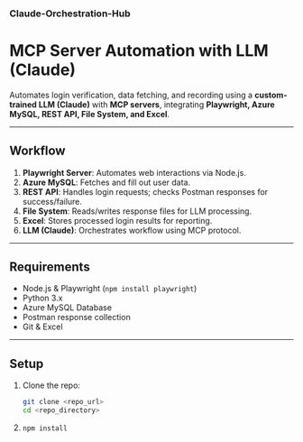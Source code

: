 ### Claude-Orchestration-Hub

# MCP Server Automation with LLM (Claude)

Automates login verification, data fetching, and recording using a **custom-trained LLM (Claude)** with **MCP servers**, integrating **Playwright, Azure MySQL, REST API, File System, and Excel**.

---

## Workflow

1. **Playwright Server**: Automates web interactions via Node.js.  
2. **Azure MySQL**: Fetches and fill out user data.  
3. **REST API**: Handles login requests; checks Postman responses for success/failure.  
4. **File System**: Reads/writes response files for LLM processing.  
5. **Excel**: Stores processed login results for reporting.  
6. **LLM (Claude)**: Orchestrates workflow using MCP protocol.

---

## Requirements

- Node.js & Playwright (`npm install playwright`)  
- Python 3.x  
- Azure MySQL Database  
- Postman response collection  
- Git & Excel  

---

## Setup

1. Clone the repo:  
   ```bash
   git clone <repo_url>
   cd <repo_directory>
2. ```bash
   npm install



